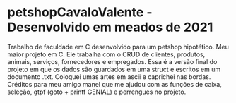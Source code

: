 # petshopCavaloValente  -  Desenvolvido em meados de 2021
Trabalho de faculdade em C desenvolvido para um petshop hipotético. Meu maior projeto em C.
Ele trabalha com o CRUD de clientes, produtos, animais, serviços, fornecedores e empregados.
Essa é a versão final do projeto em que os dados são guardados em uma struct e escritos em um documento .txt. 
Coloquei umas artes em ascii e caprichei nas bordas. 
Créditos para meu amigo manel que me ajudou com as funções de caixa, seleção, gtpf (goto + printf GENIAL) e perrengues no projeto.
